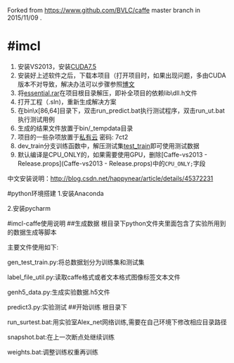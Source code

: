 Forked from https://www.github.com/BVLC/caffe master branch in 2015/11/09 .

#imcl
=========================
1. 安装VS2013，安装[CUDA7.5](http://developer.download.nvidia.com/compute/cuda/7.5/Prod/local_installers/cuda_7.5.18_windows.exe)
2. 安装好上述软件之后，下载本项目（打开项目时，如果出现问题，多由CUDA版本不对导致，解决办法可以步骤参照[博文](http://blog.csdn.net/happynear/article/details/45372231)
3. 将[essential.rar](http://pan.baidu.com/s/1bolVeRt)在项目根目录解压，即补全项目的依赖lib\dll\.h文件
4. 打开工程（.sln)，重新生成解决方案
5. 在bin\x[86,64]目录下，双击run\_predict.bat执行测试程序，双击run\_ut.bat执行测试用例
6. 生成的结果文件放置于bin/\_tempdata目录
7. 项目的一些杂项放置于[私有云](http://pan.baidu.com/s/1bowBRER) 密码: 7ct2
8. dev\_train分支训练函数中，解压测试集[test_train](ut/data/test_tain.zip)即可使用测试数据
9. 默认编译是CPU_ONLY的，如果需要使用GPU，删除[Caffe-vs2013 - Release.props](Caffe-vs2013 - Release.props)中的`CPU_ONLY;`字段

中文安装说明：http://blog.csdn.net/happynear/article/details/45372231

#python环境搭建
1.安装Anaconda

2.安装pycharm

#imcl-caffe使用说明
##生成数据
根目录下python文件夹里面包含了实验所用到的数据生成等脚本

主要文件使用如下:

gen_test_train.py:将总数据划分为训练集和测试集

label_file_util.py:读取caffe格式或者文本格式图像标签文本文件

genh5_data.py:生成实验数据.h5文件

predict3.py:实验测试
##开始训练
根目录下

run_surtest.bat:用实验室Alex_net网络训练,需要在自己环境下修改相应目录路径

snapshot.bat:在上一次断点处继续训练

weights.bat:调整训练权重再训练

